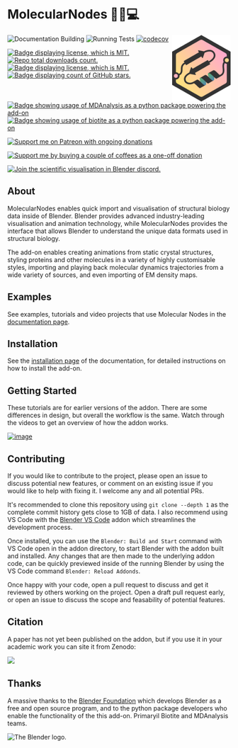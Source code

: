 # MolecularNodes 🧬🍝💻

<img src="docs/images/logo.png" align="right" style = "height:150px;"/>


![Documentation Building](https://github.com/bradyajohnston/molecularnodes/actions/workflows/docs.yml/badge.svg) ![Running Tests](https://github.com/bradyajohnston/molecularnodes/actions/workflows/tests.yml/badge.svg) [![codecov](https://codecov.io/gh/BradyAJohnston/MolecularNodes/branch/main/graph/badge.svg?token=ZB2SJFY8FU)](https://codecov.io/gh/BradyAJohnston/MolecularNodes)


<a href="https://www.github.com/bradyajohnston/MolecularNodes/releases"><img src="https://img.shields.io/github/v/release/bradyajohnston/molecularnodes" alt="Badge displaying license, which is MIT." style="height:20px"/></a> <a href="https://www.github.com/bradyajohnston/MolecularNodes/releases"><img src="https://img.shields.io/github/downloads/BradyAJohnston/MolecularNodes/total.svg" alt="Repo total downloads count." style="height:20px"/></a> <a href="https://www.buymeacoffee.com/bradyajohnston"><img src="https://img.shields.io/github/license/bradyajohnston/molecularnodes" alt="Badge displaying license, which is MIT." style="height:20px"/></a> <a href="https://www.buymeacoffee.com/bradyajohnston"><img src="https://img.shields.io/github/stars/bradyajohnston/molecularnodes?style=social" alt="Badge displaying count of GitHub stars." style="height:20px"/></a>

<a href="https://pypi.org/project/biotite"><img src="https://img.shields.io/badge/powered%20by-Biotite-orange.svg" alt="Badge showing usage of MDAnalysis as a python package powering the add-on" style="height:20px"/></a> <a href="https://pypi.org/project/MDAnalysis"><img src="https://img.shields.io/badge/powered%20by-MDAnalysis-orange.svg" alt="Badge showing usage of biotite as a python package powering the add-on" style="height:20px"/></a>

 <a href="https://patreon.com/bradyajohnston"><img src="https://img.shields.io/endpoint.svg?url=https%3A%2F%2Fshieldsio-patreon.vercel.app%2Fapi%3Fusername%3Dbradyajohnston%26type%3Dpatrons&style=for-the-badge" alt="Support me on Patreon with ongoing donations" style="height:35px"/></a>

 <a href="https://buymeacoffee.com/bradyajohnston"><img src="https://img.shields.io/badge/Buy%20Me%20a%20Coffee-ffdd00?style=for-the-badge&logo=buy-me-a-coffee&logoColor=black" alt="Support me by buying a couple of coffees as a one-off donation" style="height:35px"/></a>


 <a href="https://discord.gg/fvw6vT3vY9"><img src="https://img.shields.io/badge/Discord-%235865F2.svg?style=for-the-badge&logo=discord&logoColor=white" alt="Join the scientific visualisation in Blender discord." style="height:35px"/></a>

## About

MolecularNodes enables quick import and visualisation of structural biology data inside of Blender. Blender provides advanced industry-leading visualisation and animation technology, while MolecularNodes provides the interface that allows Blender to understand the unique data formats used in structural biology.

The add-on enables creating animations from static crystal structures, styling proteins and other molecules in a variety of highly customisable styles, importing and playing back molecular dynamics trajectories from a wide variety of sources, and even importing of EM density maps.

## Examples

See examples, tutorials and video projects that use Molecular Nodes in the [documentation page](https://bradyajohnston.github.io/MolecularNodes).

## Installation

See the [installation page](https://bradyajohnston.github.io/MolecularNodes/installation.html) of the documentation, for detailed instructions on how to install the add-on.

## Getting Started

These tutorials are for earlier versions of the addon. There are some differences in design, but overall the workflow is the same. Watch through the videos to get an overview of how the addon works.

[![image](https://user-images.githubusercontent.com/36021261/205629018-a6722f88-505e-4cb6-a641-8d423aa26963.png)](https://youtu.be/CvmFaRVmZRU)

## Contributing

If you would like to contribute to the project, please open an issue to discuss potential new features, or comment on an existing issue if you would like to help with fixing it. I welcome any and all potential PRs.

It's recommended to clone this repository using `git clone --depth 1` as the complete commit history gets close to 1GB of data. I also recommend using VS Code with the [Blender VS Code](https://github.com/JacquesLucke/blender_vscode) addon which streamlines the development process.

Once installed, you can use the `Blender: Build and Start` command with VS Code open in the addon directory, to start Blender with the addon built and installed. Any changes that are then made to the underlying addon code, can be quickly previewed inside of the running Blender by using the VS Code command `Blender: Reload Addonds`.

Once happy with your code, open a pull request to discuss and get it reviewed by others working on the project. Open a draft pull request early, or open an issue to discuss the scope and feasability of potential features.

## Citation

A paper has not yet been published on the addon, but if you use it in your academic work you can site it from Zenodo:

[![](https://zenodo.org/badge/485261976.svg)](https://zenodo.org/badge/latestdoi/485261976)

## Thanks

A massive thanks to the [Blender Foundation](https://blender.org) which develops Blender as a free and open source program, and to the python package developers who enable the functionality of the this add-on. Primaryil Biotite and MDAnalysis teams.

<img src="https://download.blender.org/branding/blender_logo.png" alt="The Blender logo." style="height:80px"/>

